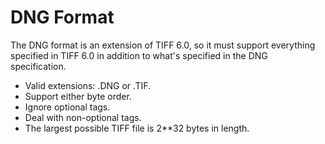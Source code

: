 # DNG Format

The DNG format is an extension of TIFF 6.0, so it must support everything specified in TIFF 6.0 in addition to what's specified in the DNG specification.

* Valid extensions: .DNG or .TIF.
* Support either byte order.
* Ignore optional tags.
* Deal with non-optional tags.
* The largest possible TIFF file is 2**32 bytes in length.
